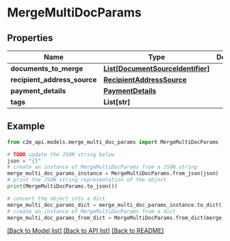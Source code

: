 # MergeMultiDocParams


## Properties

Name | Type | Description | Notes
------------ | ------------- | ------------- | -------------
**documents_to_merge** | [**List[DocumentSourceIdentifier]**](DocumentSourceIdentifier.md) |  | 
**recipient_address_source** | [**RecipientAddressSource**](RecipientAddressSource.md) |  | 
**payment_details** | [**PaymentDetails**](PaymentDetails.md) |  | 
**tags** | **List[str]** |  | [optional] 

## Example

```python
from c2m_api.models.merge_multi_doc_params import MergeMultiDocParams

# TODO update the JSON string below
json = "{}"
# create an instance of MergeMultiDocParams from a JSON string
merge_multi_doc_params_instance = MergeMultiDocParams.from_json(json)
# print the JSON string representation of the object
print(MergeMultiDocParams.to_json())

# convert the object into a dict
merge_multi_doc_params_dict = merge_multi_doc_params_instance.to_dict()
# create an instance of MergeMultiDocParams from a dict
merge_multi_doc_params_from_dict = MergeMultiDocParams.from_dict(merge_multi_doc_params_dict)
```
[[Back to Model list]](../README.md#documentation-for-models) [[Back to API list]](../README.md#documentation-for-api-endpoints) [[Back to README]](../README.md)


